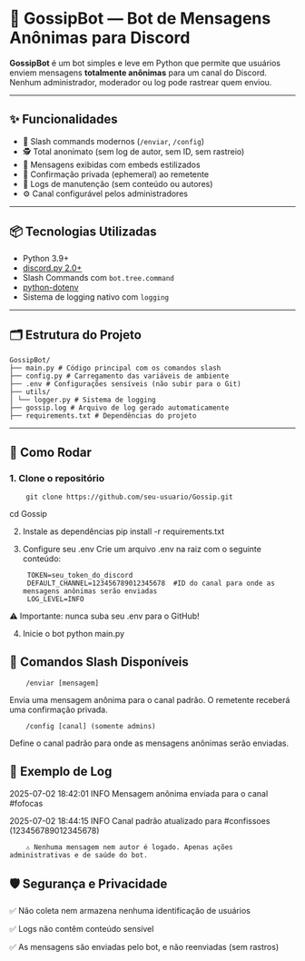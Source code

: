 # 🤫 GossipBot — Bot de Mensagens Anônimas para Discord

**GossipBot** é um bot simples e leve em Python que permite que usuários enviem mensagens **totalmente anônimas** para um canal do Discord. Nenhum administrador, moderador ou log pode rastrear quem enviou.

---

## ✨ Funcionalidades

- 💬 Slash commands modernos (`/enviar`, `/config`)
- 🕵️ Total anonimato (sem log de autor, sem ID, sem rastreio)
- 🎨 Mensagens exibidas com embeds estilizados
- 🔐 Confirmação privada (ephemeral) ao remetente
- 📁 Logs de manutenção (sem conteúdo ou autores)
- ⚙️ Canal configurável pelos administradores

---

## 📦 Tecnologias Utilizadas

- Python 3.9+
- [discord.py 2.0+](https://discordpy.readthedocs.io/en/stable/)
- Slash Commands com `bot.tree.command`
- [python-dotenv](https://pypi.org/project/python-dotenv/)
- Sistema de logging nativo com `logging`

---

## 🗂️ Estrutura do Projeto

    GossipBot/
    ├── main.py # Código principal com os comandos slash
    ├── config.py # Carregamento das variáveis de ambiente
    ├── .env # Configurações sensíveis (não subir para o Git)
    ├── utils/
    │ └── logger.py # Sistema de logging
    ├── gossip.log # Arquivo de log gerado automaticamente
    ├── requirements.txt # Dependências do projeto

---

## 🚀 Como Rodar

### 1. Clone o repositório
        git clone https://github.com/seu-usuario/Gossip.git

cd Gossip

2. Instale as dependências
pip install -r requirements.txt

3. Configure seu .env
Crie um arquivo .env na raiz com o seguinte conteúdo:

        TOKEN=seu_token_do_discord
        DEFAULT_CHANNEL=123456789012345678  #ID do canal para onde as mensagens anônimas serão enviadas
        LOG_LEVEL=INFO

⚠️ Importante: nunca suba seu .env para o GitHub!

4. Inicie o bot
python main.py

## 💬 Comandos Slash Disponíveis
        /enviar [mensagem]

Envia uma mensagem anônima para o canal padrão. O remetente receberá uma confirmação privada.

        /config [canal] (somente admins)

Define o canal padrão para onde as mensagens anônimas serão enviadas.

## 🧾 Exemplo de Log
2025-07-02 18:42:01 INFO Mensagem anônima enviada para o canal #fofocas

2025-07-02 18:44:15 INFO Canal padrão atualizado para #confissoes (123456789012345678)

        ⚠️ Nenhuma mensagem nem autor é logado. Apenas ações administrativas e de saúde do bot.

## 🛡️ Segurança e Privacidade

✅ Não coleta nem armazena nenhuma identificação de usuários

✅ Logs não contêm conteúdo sensível

✅ As mensagens são enviadas pelo bot, e não reenviadas (sem rastros)

